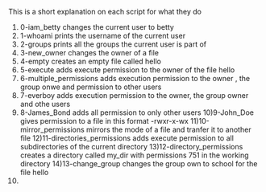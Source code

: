 This is a short explanation on each script for what they do
1) 0-iam_betty changes the current user to betty
2) 1-whoami prints the username of the current user
3) 2-groups prints all the groups the current user is part of
4) 3-new_owner changes the owner of a file
5) 4-empty creates an empty file called hello
6) 5-execute adds execute permission to the owner of the file hello
7) 6-multiple_permissions adds execution permission to the owner , the group onwe and permission to other users
8) 7-everboy adds execution permission to the owner, the group owner and othe users
9) 8-James_Bond adds all permission to only other users
10)9-John_Doe gives permission to a file in this format -rwxr-x-wx
11)10-mirror_permissions mirrors the mode of a file and tranfer it to another file
12)11-directories_permissions adds execute permission to all subdirectories of the current directory
13)12-directory_permissions creates a directory called my_dir with permissions 751 in the working directory
14)13-change_group changes the group own to school for the file hello
15)
